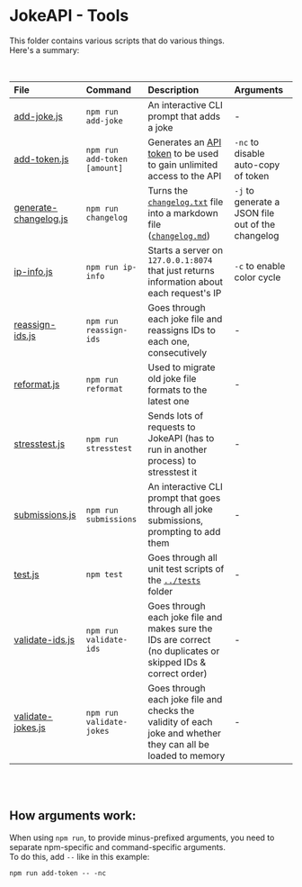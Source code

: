 # JokeAPI - Tools
This folder contains various scripts that do various things.  
Here's a summary:

<br>

| File | Command | Description | Arguments |
| :-- | :-- | :-- | :-- |
| [add-joke.js](./add-joke.js) | `npm run add-joke` | An interactive CLI prompt that adds a joke | - |
| [add-token.js](./add-token.js) | `npm run add-token [amount]` | Generates an [API token](https://jokeapi.dev/#api-tokens) to be used to gain unlimited access to the API | `-nc` to disable auto-copy of token |
| [generate-changelog.js](./generate-changelog.js) | `npm run changelog` | Turns the [`changelog.txt`](../changelog.txt) file into a markdown file ([`changelog.md`](../changelog.md)) | `-j` to generate a JSON file out of the changelog |
| [ip-info.js](./ip-info.js) | `npm run ip-info` | Starts a server on `127.0.0.1:8074` that just returns information about each request's IP | `-c` to enable color cycle |
| [reassign-ids.js](./reassign-ids.js) | `npm run reassign-ids` | Goes through each joke file and reassigns IDs to each one, consecutively | - |
| [reformat.js](./reformat.js) | `npm run reformat` | Used to migrate old joke file formats to the latest one | - |
| [stresstest.js](./stresstest.js) | `npm run stresstest` | Sends lots of requests to JokeAPI (has to run in another process) to stresstest it | - |
| [submissions.js](./submissions.js) | `npm run submissions` | An interactive CLI prompt that goes through all joke submissions, prompting to add them | - |
| [test.js](./test.js) | `npm test` | Goes through all unit test scripts of the [`../tests`](../tests#readme) folder | - |
| [validate-ids.js](./validate-ids.js) | `npm run validate-ids` | Goes through each joke file and makes sure the IDs are correct (no duplicates or skipped IDs & correct order) | - |
| [validate-jokes.js](./validate-jokes.js) | `npm run validate-jokes` | Goes through each joke file and checks the validity of each joke and whether they can all be loaded to memory | - |

<br><br>

## How arguments work:

When using `npm run`, to provide minus-prefixed arguments, you need to separate npm-specific and command-specific arguments.  
To do this, add `--` like in this example:
```
npm run add-token -- -nc
```
